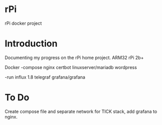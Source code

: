 # rPi
 rPi docker project

# Introduction
Documenting my progress on the rPi home project.
ARM32 rPi 2b+

Docker
-compose
    nginx
    certbot
    linuxserver/mariadb
    wordpress

-run
    influx 1.8
    telegraf
    grafana/grafana

# To Do

Create compose file and separate network for TICK stack, add grafana to nginx.